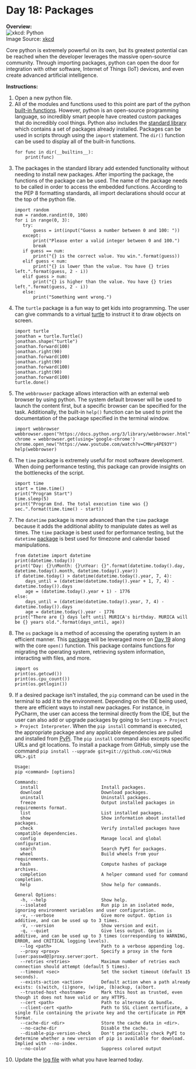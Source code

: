 # Day 18: Packages
**Overview:**  
![xkcd: Python](https://imgs.xkcd.com/comics/python.png)  
Image Source: [xkcd](https://xkcd.com/353/)

Core python is extremely powerful on its own, but its greatest potential can be reached when the developer leverages the massive open-source community. Through importing packages, python can open the door for integration with other software, Internet of Things (IoT) devices, and even create advanced artificial intelligence.

**Instructions:**  
1. Open a new python file.
2. All of the modules and functions used to this point are part of the python [built-in functions](https://docs.python.org/3/library/functions). However, python is an open-source programming language, so incredibly smart people have created custom packages that do incredibly cool things. Python also includes the [standard library](https://docs.python.org/3/library/library) which contains a set of packages already installed. Packages can be used in scripts through using the `import` statement. The `dir()` function can be used to display all of the built-in functions.
    ```
    for func in dir(__builtins__):
        print(func)
    ```
3. The packages in the standard library add extended functionality without needing to install new packages. After importing the package, the functions of the package can be used. The name of the package needs to be called in order to access the embedded functions. According to the PEP 8 formatting standards, all import declarations should occur at the top of the python file.
    ```
    import random
    num = random.randint(0, 100)
    for i in range(0, 3):
       try:
           guess = int(input("Guess a number between 0 and 100: "))
       except:
           print("Please enter a valid integer between 0 and 100.")
           break
       if guess == num:
           print("{} is the correct value. You win.".format(guess))
       elif guess < num:
           print("{} is lower than the value. You have {} tries left.".format(guess, 2 - i))
       elif guess > num:
           print("{} is higher than the value. You have {} tries left.".format(guess, 2 - i))
       else:
           print("Something went wrong.")
    ```
4. The `turtle` package is a fun way to get kids into programming. The user can give commands to a virtual [turtle](https://docs.python.org/3/library/turtle.html) to instruct it to draw objects on screen.
    ```
    import turtle
    jonathan = turtle.Turtle()
    jonathan.shape("turtle")
    jonathan.forward(100)
    jonathan.right(90)
    jonathan.forward(100)
    jonathan.right(90)
    jonathan.forward(100)
    jonathan.right(90)
    jonathan.forward(100)
    turtle.done()
    ```
5. The `webbrowser` package allows interaction with an external web browser by using python. The system default browser will be used to launch the content first, but a specific browser can be specified for the task. Additionally, the built-in `help()` function can be used to print the documentation of the package specified in the terminal window.
    ```
    import webbrowser
    webbrowser.open("https://docs.python.org/3/library/webbrowser.html")
    chrome = webbrowser.get(using='google-chrome')
    chrome.open_new("https://www.youtube.com/watch?v=CMNry4PE93Y")
    help(webbrowser)
    ```
6. The `time` package is extremely useful for most software development. When doing performance testing, this package can provide insights on the bottlenecks of the script.
    ```
    import time
    start = time.time()
    print("Program Start")
    time.sleep(5)
    print("Program End. The total execution time was {} sec.".format(time.time() - start))
    ```
7. The `datetime` package is more advanced than the `time` package because it adds the additional ability to manipulate dates as well as times. The `time` package is best used for performance testing, but the `datetime` [package]((https://docs.python.org/3.7/library/datetime.html)) is best used for timezone and calendar based manipulations.
    ```
    from datetime import datetime
    print(datetime.today())
    print("Day: {}\nMonth: {}\nYear: {}".format(datetime.today().day, datetime.today().month, datetime.today().year))
    if datetime.today() > datetime(datetime.today().year, 7, 4):
        days_until = (datetime(datetime.today().year + 1, 7, 4) - datetime.today()).days
        age = (datetime.today().year + 1) - 1776
    else:
        days_until = (datetime(datetime.today().year, 7, 4) - datetime.today()).days
        age = datetime.today().year - 1776
    print("There are {} days left until MURICA's birthday. MURICA will be {} years old.".format(days_until, age))
    ```
8. The `os` package is a method of accessing the operating system in an efficient manner. This [package](https://docs.python.org/3.7/library/os.html) will be leveraged more on [Day 19](../Module2/Day19) along with the core `open()` function. This package contains functions for migrating the operating system, retrieving system information, interacting with files, and more.
    ```
    import os
    print(os.getcwd())
    print(os.cpu_count())
    print(os.getlogin())
    ```
9. If a desired package isn't installed, the `pip` command can be used in the terminal to add it to the environment. Depending on the IDE being used, there are efficient ways to install new packages. For instance, in PyCharm, the user can access the terminal directly from the IDE, but the user can also add or upgrade packages by going to `Settings > Project > Project Interpreter`. When the `pip install` command is executed, the appropriate package and any applicable dependencies are pulled and installed from [PyPi](https://pypi.org/). The `pip install` command also excepts specific URLs and git locations. To install a package from GitHub, simply use the command `pip install --upgrade git+git://github.com/<GitHub URL>.git` 
    ```
    Usage:
    pip <command> [options]

    Commands:
      install                        Install packages.
      download                       Download packages.
      uninstall                      Uninstall packages.
      freeze                         Output installed packages in requirements format.
      list                           List installed packages.
      show                           Show information about installed packages.
      check                          Verify installed packages have compatible dependencies.
      config                         Manage local and global configuration.
      search                         Search PyPI for packages.
      wheel                          Build wheels from your requirements.
      hash                           Compute hashes of package archives.
      completion                     A helper command used for command completion.
      help                           Show help for commands.

    General Options:
      -h, --help                     Show help.
      --isolated                     Run pip in an isolated mode, ignoring environment variables and user configuration.
      -v, --verbose                  Give more output. Option is additive, and can be used up to 3 times.
      -V, --version                  Show version and exit.
      -q, --quiet                    Give less output. Option is additive, and can be used up to 3 times (corresponding to WARNING, ERROR, and CRITICAL logging levels).
      --log <path>                   Path to a verbose appending log.
      --proxy <proxy>                Specify a proxy in the form [user:passwd@]proxy.server:port.
      --retries <retries>            Maximum number of retries each connection should attempt (default 5 times).
      --timeout <sec>                Set the socket timeout (default 15 seconds).
      --exists-action <action>       Default action when a path already exists: (s)witch, (i)gnore, (w)ipe, (b)ackup, (a)bort.
      --trusted-host <hostname>      Mark this host as trusted, even though it does not have valid or any HTTPS.
      --cert <path>                  Path to alternate CA bundle.
      --client-cert <path>           Path to SSL client certificate, a single file containing the private key and the certificate in PEM format.
      --cache-dir <dir>              Store the cache data in <dir>.
      --no-cache-dir                 Disable the cache.
      --disable-pip-version-check    Don't periodically check PyPI to determine whether a new version of pip is available for download. Implied with --no-index.
      --no-color                     Suppress colored output

    ```
10. Update the [log file](../../log.md) with what you have learned today.
